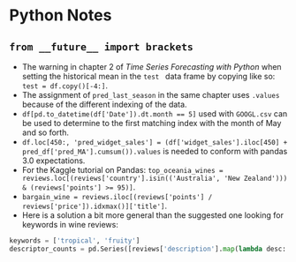 # Python Notes
## `from __future__ import brackets`

* The warning in chapter 2 of _Time Series Forecasting with Python_ when
setting the historical mean in the `test ` data frame by copying like so:
`test = df.copy()[-4:]`.
* The assignment of `pred_last_season` in the same chapter uses `.values`
because of the different indexing of the data.
* `df[pd.to_datetime(df['Date']).dt.month == 5]` used with `GOOGL.csv` can be
used to determine to the first matching index with the month of May and so
forth.
* `df.loc[450:, 'pred_widget_sales'] = (df['widget_sales'].iloc[450] +
pred_df['pred_MA'].cumsum()).values` is needed to conform with pandas 3.0
expectations.
* For the Kaggle tutorial on Pandas: `top_oceania_wines =
reviews.loc[(reviews['country'].isin(('Australia', 'New Zealand'))) &
(reviews['points'] >= 95)]`.
* `bargain_wine = reviews.iloc[(reviews['points'] /
reviews['price']).idxmax()]['title']`.
* Here is a solution a bit more general than the suggested one looking for
keywords in wine reviews:
```python
keywords = ['tropical', 'fruity']
descriptor_counts = pd.Series([reviews['description'].map(lambda desc: keyword in desc).sum() for keyword in keywords], index=keywords)
```
